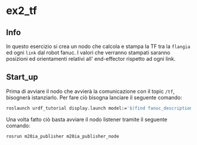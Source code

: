 # __ex2_tf__

## __Info__

In questo esercizio si crea un nodo che calcola e stampa la TF tra la `flangia` ed ogni `link` dal robot fanuc. I valori che verranno stampati saranno posizioni ed orientamenti relativi all' end-effector rispetto ad ogni link.

## __Start_up__

Prima di avviare il nodo che avvierà la comunicazione con il topic `/tf`, bisognerà istanziarlo. Per fare ciò bisogna lanciare il seguente comando:

```bash
roslaunch urdf_tutorial display.launch model:='$(find fanuc_description)/robot/m20ia.urdf'
```

Una volta fatto ciò basta avviare il nodo listener tramite il seguente comando:

```bash
rosrun m20ia_publisher m20ia_publisher_node
```
